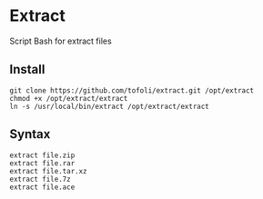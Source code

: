 # Extract
Script Bash for extract files

## Install
```
git clone https://github.com/tofoli/extract.git /opt/extract
chmod +x /opt/extract/extract
ln -s /usr/local/bin/extract /opt/extract/extract
```

## Syntax
```
extract file.zip
extract file.rar
extract file.tar.xz
extract file.7z
extract file.ace
```
